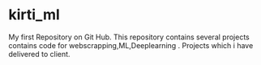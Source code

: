 # kirti_ml
My first Repository on Git Hub.
This repository contains several projects contains code for webscrapping,ML,Deeplearning . Projects which i have delivered to client. 
